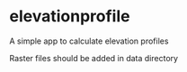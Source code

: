 elevationprofile
================

A simple app to calculate elevation profiles

Raster files should be added in data directory
